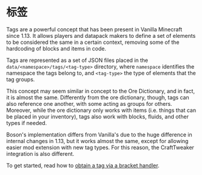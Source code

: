 # 标签

Tags are a powerful concept that has been present in Vanilla Minecraft since 1.13. It allows players and datapack makers to define a set of elements to be considered the same in a certain context, removing some of the hardcoding of blocks and items in code.

Tags are represented as a set of JSON files placed in the `data/<namespace>/tags/<tag-type>` directory, where `namespace` identifies the namespace the tags belong to, and `<tag-type>` the type of elements that the tag groups.

This concept may seem similar in concept to the Ore Dictionary, and in fact, it is almost the same. Differently from the ore dictionary, though, tags can also reference one another, with some acting as groups for others. Moreover, while the ore dictionary only works with items (i.e. things that can be placed in your inventory), tags also work with blocks, fluids, and other types if needed.

Boson's implementation differs from Vanilla's due to the huge difference in internal changes in 1.13, but it works almost the same, except for allowing easier mod extension with new tag types. For this reason, the CraftTweaker integration is also different.

To get started, read how to [obtain a tag via a bracket handler](/Mods/Boson/Tags/BracketHandler/).
